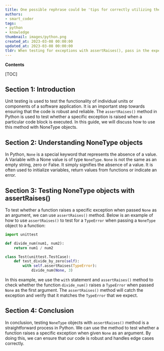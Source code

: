 ```yaml
---
title: One possible rephrase could be 'tips for correctly utilizing the assertraises() method in unit-testing when dealing with nonetype objects'
authors:
- smart_coder
tags:
- python
- knowledge
thumbnail: images/python.png
created_at: 2023-03-08 00:00:00
updated_at: 2023-03-08 00:00:00
tldr: When testing for exceptions with assertRaises(), pass in the expected exception class as the first argument and the function or code block that raises the exception as the second argument.
---
```


**Contents**

[TOC]

Section 1: Introduction
---
Unit testing is used to test the functionality of individual units or components of a software application. It is an important step towards ensuring that the code is robust and reliable. The `assertRaises()` method in Python is used to test whether a specific exception is raised when a particular code block is executed. In this guide, we will discuss how to use this method with NoneType objects.

Section 2: Understanding NoneType objects
---
In Python, `None` is a special keyword that represents the absence of a value. A Variable with a None value is of type `NoneType`. `None` is not the same as an empty string, zero or False. It simply signifies the absence of a value. It is often used to initialize variables, return values from functions or indicate an error.

Section 3: Testing NoneType objects with assertRaises()
---
To test whether a function raises a specific exception when passed `None` as an argument, we can use `assertRaises()` method. Below is an example of how to use `assertRaises()` to test for a `TypeError` when passing a `NoneType` object to a function:

```python
import unittest

def divide_num(num1, num2):
    return num1 / num2

class Test(unittest.TestCase):
    def test_divide_by_zero(self):
        with self.assertRaises(TypeError):
            divide_num(None, 3)
```

In this example, we use the `with` statement and `assertRaises()` method to check whether the function `divide_num()` raises a `TypeError` when passed `None` as the first argument. The `assertRaises()` method will catch the exception and verify that it matches the `TypeError` that we expect.

Section 4: Conclusion
---
In conclusion, testing `NoneType` objects with `assertRaises()` method is a straightforward process in Python. We can use the method to test whether a function raises a specific exception when given `None` as an argument. By doing this, we can ensure that our code is robust and handles edge cases correctly.
